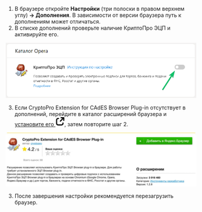 1. В браузере откройте **Настройки** (три полоски в правом верхнем углу) **→ Дополнения**. В зависимости от версии браузера путь к дополнениям может отличаться.
1. В списке дополнений проверьте наличие КриптоПро ЭЦП и активируйте его.

![Активация плагина](./assets/5.png)

3. Если CryptoPro Extension for CAdES Browser Plug-in отсутствует в дополнений, перейдите в каталог расширений браузера и [установите его ![ссылка на внешний ресурс](./assets/link.svg "inline")](https://addons.opera.com/ru/extensions/details/cryptopro-extension-for-cades-browser-plug-in/), затем повторите шаг 2.

![Плагин в каталоге](./assets/9.jpg)

3. После завершения настройки рекомендуется перезагрузить браузер. 